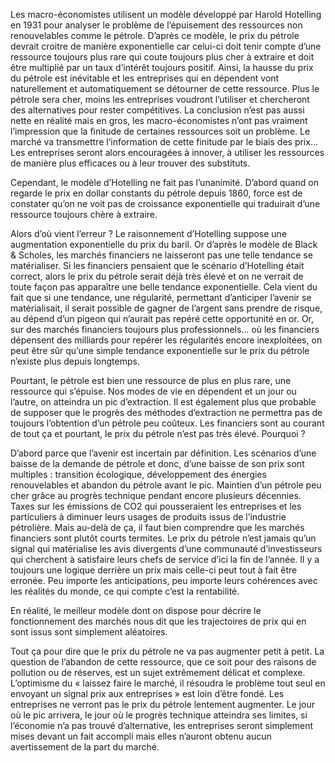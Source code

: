 Les macro-économistes utilisent un modèle développé par Harold Hotelling en 1931 pour analyser le problème de l’épuisement des ressources non renouvelables comme le pétrole. D’après ce modèle, le prix du pétrole devrait croitre de manière exponentielle car celui-ci doit tenir compte d’une ressource toujours plus rare qui coute toujours plus cher à extraire et doit être multiplié par un taux d’intérêt toujours positif. Ainsi, la hausse du prix du pétrole est inévitable et les entreprises qui en dépendent vont naturellement et automatiquement se détourner de cette ressource. Plus le pétrole sera cher, moins les entreprises voudront l’utiliser et chercheront des alternatives pour rester compétitives. La conclusion n’est pas aussi nette en réalité mais en gros, les macro-économistes n’ont pas vraiment l’impression que la finitude de certaines ressources soit un problème. Le marché va transmettre l’information de cette finitude par le biais des prix… Les entreprises seront alors encouragées à innover, à utiliser les ressources de manière plus efficaces ou à leur trouver des substituts.

Cependant, le modèle d’Hotelling ne fait pas l’unanimité. D’abord quand on regarde le prix en dollar constants du pétrole depuis 1860, force est de constater qu’on ne voit pas de croissance exponentielle qui traduirait d’une ressource toujours chère à extraire. 

Alors d’où vient l’erreur ? Le raisonnement d’Hotelling suppose une augmentation exponentielle du prix du baril. Or d’après le modèle de Black & Scholes, les marchés financiers ne laisseront pas une telle tendance se matérialiser. Si les financiers pensaient que le scénario d’Hotelling était correct, alors le prix du pétrole serait déjà très élevé et on ne verrait de toute façon pas apparaître une belle tendance exponentielle. Cela vient du fait que si une  tendance, une régularité, permettant d’anticiper l’avenir se matérialisait, il serait possible de gagner de l’argent sans prendre de risque, au dépend d’un pigeon qui n’aurait pas repéré cette opportunité en or. Or, sur des marchés financiers toujours plus professionnels… où les financiers dépensent des milliards pour repérer les régularités encore inexploitées, on peut être sûr qu’une simple tendance exponentielle sur le prix du pétrole n’existe plus depuis longtemps. 

Pourtant, le pétrole est bien une ressource de plus en plus rare, une ressource qui s’épuise. Nos modes de vie en dépendent et un jour ou l’autre, on atteindra un pic d’extraction. Il est également plus que probable de supposer que le progrès des méthodes d’extraction ne permettra pas de toujours l’obtention d’un pétrole peu coûteux. Les financiers sont au courant de tout ça et pourtant, le prix du pétrole n’est pas très élevé. Pourquoi ?

D’abord parce que l’avenir est incertain par définition. Les scénarios d’une baisse de la demande de pétrole et donc, d’une baisse de son prix sont multiples : transition écologique, développement des énergies renouvelables et abandon du pétrole avant le pic. Maintien d’un pétrole peu cher grâce au progrès technique pendant encore plusieurs décennies. Taxes sur les émissions de CO2 qui pousseraient les entreprises et les particuliers à diminuer leurs usages de produits issus de l’industrie pétrolière. Mais au-delà de ça, il faut bien comprendre que les marchés financiers sont plutôt courts termites. Le prix du pétrole n’est jamais qu’un signal qui matérialise les avis divergents d’une communauté d’investisseurs qui cherchent à satisfaire leurs chefs de service d’ici la fin de l’année. Il y a toujours une logique derrière un prix mais celle-ci peut tout à fait être erronée. Peu importe les anticipations, peu importe leurs cohérences avec les réalités du monde, ce qui compte c’est la rentabilité.

En réalité, le meilleur modèle dont on dispose pour décrire le fonctionnement des marchés nous dit que les trajectoires de prix qui en sont issus sont simplement aléatoires.

Tout ça pour dire que le prix du pétrole ne va pas augmenter petit à petit. La question de l’abandon de cette ressource, que ce soit pour des raisons de pollution ou de réserves, est un sujet extrêmement délicat et complexe. L’optimisme du « laissez faire le marché, il résoudra le problème tout seul en envoyant un signal prix aux entreprises » est loin d’être fondé. Les entreprises ne verront pas le prix du pétrole lentement augmenter. Le jour où le pic arrivera, le jour où le progrès technique atteindra ses limites, si l’économie n’a pas trouvé d’alternative, les entreprises seront simplement mises devant un fait accompli mais elles n’auront obtenu aucun avertissement de la part du marché.
